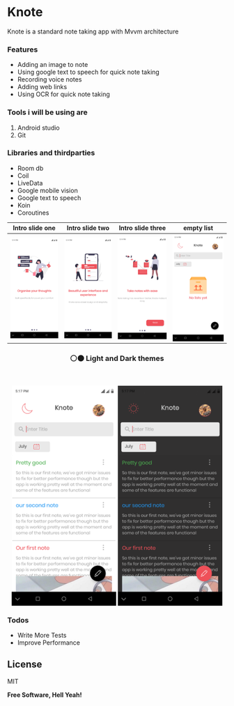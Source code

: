 # Knote



Knote is a standard note taking app with Mvvm architecture



### Features 

- Adding an image to note
- Using google text to speech for quick note taking
- Recording voice notes
- Adding web links
- Using OCR for quick note taking

### Tools i will be using are

1. Android studio
2. Git

### Libraries and thirdparties

- Room db
- Coil
- LiveData
- Google mobile vision
- Google text to speech
- Koin
- Coroutines



Intro slide one | Intro slide two | Intro slide three | empty list 
--- | --- | --- | ---
<img align="center" src="./screenshots/slideone.png" width="240"> | <img align="center" src="./screenshots/slidetwo.png" width="240"> | <img align="center" src="./screenshots/slidethree.png" width="240"> | <img align="center" src="./screenshots/mainemptyscreen.png" width="240">

<h3 align="center">⚪⚫ Light and Dark themes</h3></br>

<p align="center">
<img align="center" src="./screenshots/notelistday.png" width="240"> 
<img align="center" src="./screenshots/notelistnight.png" width="240"> 
</p>
 
 
 
 


### Todos

 - Write More Tests
 - Improve Performance

License
----

MIT


**Free Software, Hell Yeah!**

